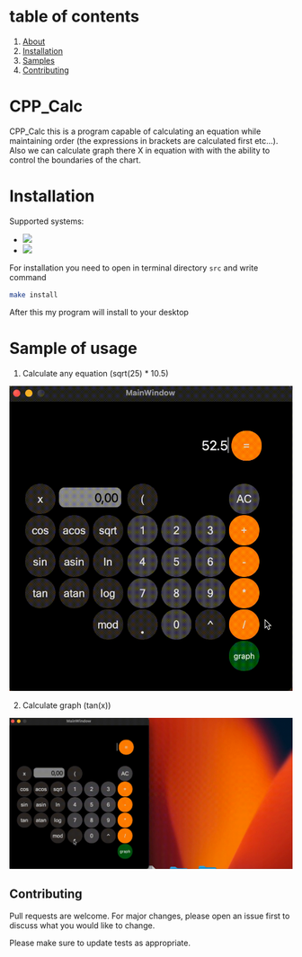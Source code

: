 # table of contents


1. [About](#CPP_Calc)
2. [Installation](#installation)
3. [Samples](#sample-of-usage)
4. [Contributing](#contributing)


# CPP_Calc

CPP_Calc this is a program capable of calculating an equation while maintaining order (the expressions in brackets are calculated first etc...). Also we can calculate graph there X in equation with with the ability to control the boundaries of the chart.


# Installation

Supported systems:

- ![](https://img.shields.io/badge/linux-red) 
- ![](https://img.shields.io/badge/macos-green)

For installation you need to open in terminal directory `src` and write command

```bash
make install
```

After this my program will install to your desktop

# Sample of usage

1. Calculate any equation (sqrt(25) * 10.5)

![](pics/first_sample_out.gif)

2. Calculate graph (tan(x))

![](pics/SecondSample_out.gif)

## Contributing

Pull requests are welcome. For major changes, please open an issue first
to discuss what you would like to change.

Please make sure to update tests as appropriate.